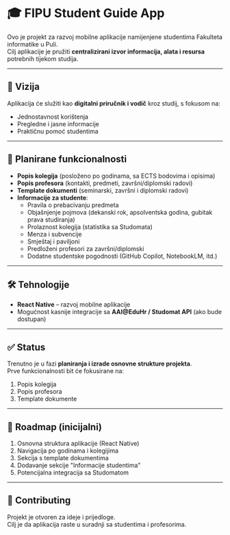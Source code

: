 # 🎓 FIPU Student Guide App

Ovo je projekt za razvoj mobilne aplikacije namijenjene studentima Fakulteta informatike u Puli.  
Cilj aplikacije je pružiti **centralizirani izvor informacija, alata i resursa** potrebnih tijekom studija.

---

## 🚀 Vizija

Aplikacija će služiti kao **digitalni priručnik i vodič** kroz studij, s fokusom na:

- Jednostavnost korištenja
- Pregledne i jasne informacije
- Praktičnu pomoć studentima

---

## 📌 Planirane funkcionalnosti

- **Popis kolegija** (posloženo po godinama, sa ECTS bodovima i opisima)
- **Popis profesora** (kontakti, predmeti, završni/diplomski radovi)
- **Template dokumenti** (seminarski, završni i diplomski radovi)
- **Informacije za studente**:
  - Pravila o prebacivanju predmeta
  - Objašnjenje pojmova (dekanski rok, apsolventska godina, gubitak prava studiranja)
  - Prolaznost kolegija (statistika sa Studomata)
  - Menza i subvencije
  - Smještaj i paviljoni
  - Predloženi profesori za završni/diplomski
  - Dodatne studentske pogodnosti (GitHub Copilot, NotebookLM, itd.)

---

## 🛠️ Tehnologije

- **React Native** – razvoj mobilne aplikacije
- Mogućnost kasnije integracije sa **AAI@EduHr / Studomat API** (ako bude dostupan)

---

## ✅ Status

Trenutno je u fazi **planiranja i izrade osnovne strukture projekta**.  
Prve funkcionalnosti bit će fokusirane na:

1. Popis kolegija
2. Popis profesora
3. Template dokumente

---

## 📅 Roadmap (inicijalni)

1. Osnovna struktura aplikacije (React Native)
2. Navigacija po godinama i kolegijima
3. Sekcija s template dokumentima
4. Dodavanje sekcije "Informacije studentima"
5. Potencijalna integracija sa Studomatom

---

## 🤝 Contributing

Projekt je otvoren za ideje i prijedloge.  
Cilj je da aplikacija raste u suradnji sa studentima i profesorima.

